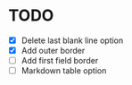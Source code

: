 # TODO

- [X] Delete last blank line option
- [X] Add outer border
- [ ] Add first field border
- [ ] Markdown table option
